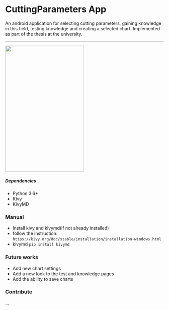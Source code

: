 # CuttingParameters App
An android application for selecting cutting parameters,
gaining knowledge in this field, testing knowledge and
creating a selected chart. Implemented as part of the thesis at
the university.
<hr>
<img src="appvideo/Appv.gif" width="250" height="400"/>



##### Dependencies
- Python 3.6+
- Kivy
- KivyMD

### Manual
- Install kivy and kivymd(if not already installed)
- follow the instruction: `https://kivy.org/doc/stable/installation/installation-windows.html`
- kivymd `pip install kivymd`

### Future works
- Add new chart settings
- Add a new look to the test and knowledge pages
- Add the ability to save charts

### Contribute
...

